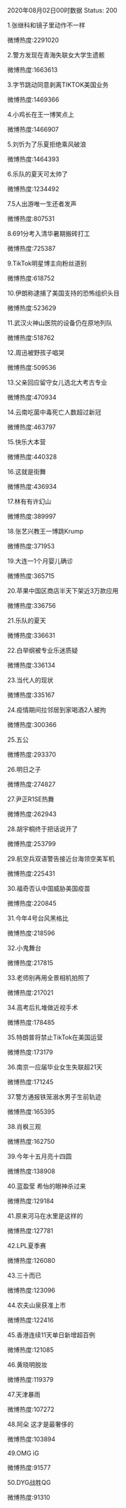 2020年08月02日00时数据
Status: 200

1.张继科和镜子里动作不一样

微博热度:2291020

2.警方发现在青海失联女大学生遗骸

微博热度:1663613

3.字节跳动同意剥离TIKTOK美国业务

微博热度:1469366

4.小鸡长在王一博笑点上

微博热度:1466907

5.刘忻为了乐夏拒绝乘风破浪

微博热度:1464393

6.乐队的夏天可太帅了

微博热度:1234492

7.5人出游唯一生还者发声

微博热度:807531

8.691分考入清华暑期搬砖打工

微博热度:725387

9.TikTok明星博主向粉丝道别

微博热度:618752

10.伊朗称逮捕了美国支持的恐怖组织头目

微博热度:523629

11.武汉火神山医院的设备仍在原地列队

微博热度:518762

12.周迅被野孩子唱哭

微博热度:509536

13.父亲回应留守女儿选北大考古专业

微博热度:470934

14.云南吃菌中毒死亡人数超过新冠

微博热度:463797

15.快乐大本营

微博热度:440328

16.这就是街舞

微博热度:436934

17.林有有许幻山

微博热度:389997

18.张艺兴教王一博跳Krump

微博热度:371953

19.大连一1个月婴儿确诊

微博热度:365715

20.苹果中国区商店半天下架近3万款应用

微博热度:336756

21.乐队的夏天

微博热度:336631

22.白举纲被专业乐迷质疑

微博热度:336134

23.当代人的现状

微博热度:335167

24.疫情期间拉邻居到家喝酒2人被拘

微博热度:300366

25.五公

微博热度:293370

26.明日之子

微博热度:274827

27.尹正R1SE热舞

微博热度:262943

28.胡宇桐终于把话说开了

微博热度:253799

29.航空兵双语警告接近台海领空美军机

微博热度:225431

30.福奇否认中国威胁美国疫苗

微博热度:220845

31.今年4号台风黑格比

微博热度:218596

32.小鬼舞台

微博热度:217815

33.老师别再用全景相机拍照了

微博热度:217021

34.高考后扎堆做近视手术

微博热度:178485

35.特朗普将禁止TikTok在美国运营

微博热度:173179

36.南京一应届毕业女生失联超21天

微博热度:171245

37.警方通报铁笼溺水男子生前轨迹

微博热度:165395

38.肖枫三观

微博热度:162750

39.今年十五月亮十四圆

微博热度:138908

40.蓝盈莹 希怡的眼神杀过来

微博热度:129184

41.原来河马在水里是这样的

微博热度:127781

42.LPL夏季赛

微博热度:126080

43.三十而已

微博热度:123096

44.农夫山泉获准上市

微博热度:122416

45.香港连续11天单日新增超百例

微博热度:121085

46.黄晓明脱妆

微博热度:119379

47.天津暴雨

微博热度:107272

48.阿朵 这才是最奢侈的

微博热度:103894

49.OMG iG

微博热度:91577

50.DYG战胜QG

微博热度:91310

